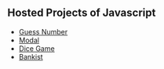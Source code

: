 ## Hosted Projects of Javascript

- [Guess Number](https://bespoke-jelly-fa682b.netlify.app/)
- [Modal](https://papaya-travesseiro-f43ffc.netlify.app/)
- [Dice Game](https://lucky-jalebi-6fdb28.netlify.app/)
- [Bankist](https://bankisht.netlify.app/)
